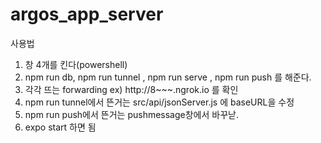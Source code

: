 # argos_app_server

사용법

1. 창 4개를 킨다(powershell)
2. npm run db, npm run tunnel , npm run serve , npm run push 를 해준다.
3. 각각 뜨는 forwarding ex) http://8~~~.ngrok.io 를 확인
4. npm run tunnel에서 뜬거는 src/api/jsonServer.js 에 baseURL을 수정
5. npm run push에서 뜬거는 pushmessage창에서 바꾸낟.
6. expo start 하면 됨
